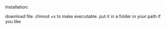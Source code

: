 installation:

download file. chmod +x to make executable. put it in a folder in your path if you like
